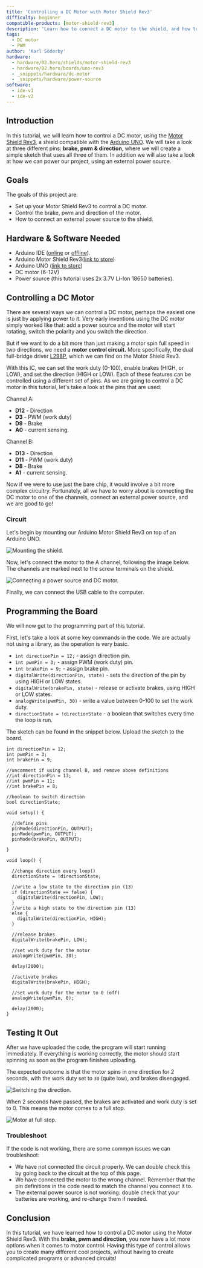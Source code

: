 ```yaml
---
title: 'Controlling a DC Motor with Motor Shield Rev3'
difficulty: beginner
compatible-products: [motor-shield-rev3]
description: 'Learn how to connect a DC motor to the shield, and how to control the speed and direction of the motor.'
tags:
  - DC motor
  - PWM
author: 'Karl Söderby'
hardware:
  - hardware/02.hero/shields/motor-shield-rev3
  - hardware/02.hero/boards/uno-rev3
  - _snippets/hardware/dc-motor
  - _snippets/hardware/power-source
software:
  - ide-v1
  - ide-v2
---
```


## Introduction

In this tutorial, we will learn how to control a DC motor, using the [Motor Shield Rev3](https://store.arduino.cc/arduino-motor-shield-rev3), a shield compatible with the [Arduino UNO](https://store.arduino.cc/arduino-uno-rev3). We will take a look at three different pins: **brake, pwm & direction**, where we will create a simple sketch that uses all three of them. In addition we will also take a look at how we can power our project, using an external power source.

## Goals

The goals of this project are:

- Set up your Motor Shield Rev3 to control a DC motor.
- Control the brake, pwm and direction of the motor.
- How to connect an external power source to the shield.

## Hardware & Software Needed

- Arduino IDE ([online](https://create.arduino.cc/) or [offline](https://www.arduino.cc/en/main/software)).
- Arduino Motor Shield Rev3([link to store](https://store.arduino.cc/arduino-motor-shield-rev3))
- Arduino UNO ([link to store](https://store.arduino.cc/arduino-uno-rev3))
- DC motor (6-12V)
- Power source (this tutorial uses 2x 3.7V Li-Ion 18650 batteries).

## Controlling a DC Motor

There are several ways we can control a DC motor, perhaps the easiest one is just by applying power to it. Very early inventions using the DC motor simply worked like that: add a power source and the motor will start rotating, switch the polarity and you switch the direction.

But if we want to do a bit more than just making a motor spin full speed in two directions, we need a **motor control circuit.** More specifically, the dual full-bridge driver [L298P](https://www.st.com/resource/en/datasheet/l298.pdf), which we can find on the Motor Shield Rev3.

With this IC, we can set the work duty (0-100), enable brakes (HIGH, or LOW), and set the direction (HIGH or LOW). Each of these features can be controlled using a different set of pins. As we are going to control a DC motor in this tutorial, let's take a look at the pins that are used:

Channel A:

- **D12** - Direction
- **D3** - PWM (work duty)
- **D9** - Brake
- **A0** - current sensing.

Channel B:

- **D13** - Direction
- **D11** - PWM (work duty)
- **D8** - Brake
- **A1** - current sensing.

Now if we were to use just the bare chip, it would involve a bit more complex circuitry. Fortunately, all we have to worry about is connecting the DC motor to one of the channels, connect an external power source, and we are good to go!

### Circuit

Let's begin by mounting our Arduino Motor Shield Rev3 on top of an Arduino UNO.

![Mounting the shield.](assets/MotorShieldRev3_T1_IMG01.png)

Now, let's connect the motor to the A channel, following the image below. The channels are marked next to the screw terminals on the shield.

![Connecting a power source and DC motor.](assets/MotorShieldRev3_T1_IMG02.png)

Finally, we can connect the USB cable to the computer.

## Programming the Board

We will now get to the programming part of this tutorial.

First, let's take a look at some key commands in the code. We are actually not using a library, as the operation is very basic.

- `int directionPin = 12;` - assign direction pin.
- `int pwmPin = 3;` - assign PWM (work duty) pin.
- `int brakePin = 9;` - assign brake pin.
- `digitalWrite(directionPin, state)` - sets the direction of the pin by using HIGH or LOW states.
- `digitalWrite(brakePin, state)` - release or activate brakes, using HIGH or LOW states.
- `analogWrite(pwmPin, 30)` - write a value between 0-100 to set the work duty.
- `directionState = !directionState` - a boolean that switches every time the loop is run.

The sketch can be found in the snippet below. Upload the sketch to the board.

```arduino
int directionPin = 12;
int pwmPin = 3;
int brakePin = 9;

//uncomment if using channel B, and remove above definitions
//int directionPin = 13;
//int pwmPin = 11;
//int brakePin = 8;

//boolean to switch direction
bool directionState;

void setup() {

  //define pins
  pinMode(directionPin, OUTPUT);
  pinMode(pwmPin, OUTPUT);
  pinMode(brakePin, OUTPUT);

}

void loop() {

  //change direction every loop()
  directionState = !directionState;

  //write a low state to the direction pin (13)
  if (directionState == false) {
    digitalWrite(directionPin, LOW);
  }
  //write a high state to the direction pin (13)
  else {
    digitalWrite(directionPin, HIGH);
  }

  //release brakes
  digitalWrite(brakePin, LOW);

  //set work duty for the motor
  analogWrite(pwmPin, 30);

  delay(2000);

  //activate brakes
  digitalWrite(brakePin, HIGH);

  //set work duty for the motor to 0 (off)
  analogWrite(pwmPin, 0);

  delay(2000);
}
```

## Testing It Out

After we have uploaded the code, the program will start running immediately. If everything is working correctly, the motor should start spinning as soon as the program finishes uploading.

The expected outcome is that the motor spins in one direction for 2 seconds, with the work duty set to `30` (quite low), and brakes disengaged.

![Switching the direction.](assets/MotorShieldRev3_T1_IMG03.png)

When 2 seconds have passed, the brakes are activated and work duty is set to 0. This means the motor comes to a full stop.

![Motor at full stop.](assets/MotorShieldRev3_T1_IMG04.png)

### Troubleshoot

If the code is not working, there are some common issues we can troubleshoot:

- We have not connected the circuit properly. We can double check this by going back to the circuit at the top of this page.
- We have connected the motor to the wrong channel. Remember that the pin definitions in the code need to match the channel you connect it to.
- The external power source is not working: double check that your batteries are working, and re-charge them if needed.

## Conclusion

In this tutorial, we have learned how to control a DC motor using the Motor Shield Rev3. With the **brake, pwm and direction**, you now have a lot more options when it comes to motor control. Having this type of control allows you to create many different cool projects, without having to create complicated programs or advanced circuits!
